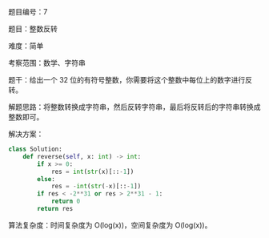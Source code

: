 题目编号：7

题目：整数反转

难度：简单

考察范围：数学、字符串

题干：给出一个 32 位的有符号整数，你需要将这个整数中每位上的数字进行反转。

解题思路：将整数转换成字符串，然后反转字符串，最后将反转后的字符串转换成整数即可。

解决方案：

```python
class Solution:
    def reverse(self, x: int) -> int:
        if x >= 0:
            res = int(str(x)[::-1])
        else:
            res = -int(str(-x)[::-1])
        if res < -2**31 or res > 2**31 - 1:
            return 0
        return res
```

算法复杂度：时间复杂度为 O(log(x))，空间复杂度为 O(log(x))。